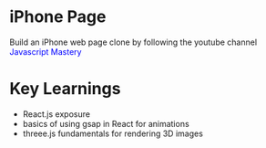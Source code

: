 # iPhone Page

Build an iPhone web page clone by following the youtube channel
<span style="color:blue">Javascript Mastery</span>

# Key Learnings

- React.js exposure
- basics of using gsap in React for animations
- threee.js fundamentals for rendering 3D images
